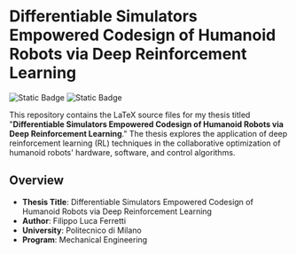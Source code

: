 # Differentiable Simulators Empowered Codesign of Humanoid Robots via Deep Reinforcement Learning

![Static Badge](https://img.shields.io/badge/Overleaf-Read_Source?logo=Overleaf&link=https%3A%2F%2Fwww.overleaf.com%2Fread%2Frcstvvhgxkwh)
![Static Badge](https://img.shields.io/badge/Download_PDF-pdf?logo=adobeacrobatreader&color=FF0A1A&link=https%3A%2F%2Fit.overleaf.com%2Fdownload%2Fproject%2F646e22d18ffc2f64813659b2%2Fbuild%2F18b709dbd12-139db3dd9a7fd70e%2Foutput%2Foutput.pdf%3FcompileGroup%3Dpriority%26clsiserverid%3Dclsi-pre-emp-c2d-c-f-zqxw%26enable_pdf_caching%3Dtrue%26popupDownload%3Dtrue)

This repository contains the LaTeX source files for my thesis titled "**Differentiable Simulators Empowered Codesign of Humanoid Robots via Deep Reinforcement Learning**." 
The thesis explores the application of deep reinforcement learning (RL) techniques in the collaborative optimization of humanoid robots' hardware, software, and control algorithms.

## Overview

- **Thesis Title**: Differentiable Simulators Empowered Codesign of Humanoid Robots via Deep Reinforcement Learning
- **Author**: Filippo Luca Ferretti
- **University**: Politecnico di Milano
- **Program**: Mechanical Engineering
